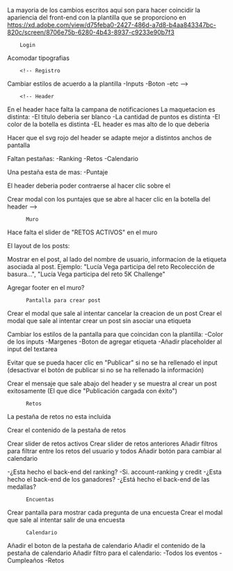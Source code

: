 La mayoria de los cambios escritos aquí son para hacer coincidir la apariencia del front-end
con la plantilla que se proporciono en https://xd.adobe.com/view/d75feba0-2427-486d-a7d8-b4aa843347bc-820c/screen/8706e75b-6280-4b43-8937-c9233e90b7f3


        Login

Acomodar tipografias
<!-- Color y tamaño de las fuentes
Color de los inputs -->
<!-- Agregar boton para mostrar contraseña -->
<!-- Agregar el boton "Recordarme" y su funcionalidad -->
<!-- Tamaño del boton de "Iniciar sesión" -->
<!-- Mover el texto y botón de registro al fondo de la pagina -->
<!-- La ubicación del logo "CocaCola FEMSA" es distinta en la pantalla de inicio -->

<!-- Agregar pantalla y boton de "¿Olvidaste tu contraseña?" -->

        <!-- Registro

Cambiar estilos de acuerdo a la plantilla
-Inputs
-Boton
-etc -->



<!-- Agregar pantalla para ingresar la fecha de nacimiento al hacer clic en "Registrarse" -->

<!-- Agregar pantalla con los terminos y condiciones (se mostrara luego de ingresar o saltarse
la fecha de nacimiento) -->
<!-- 
Agregar modal de "Felicidades" que se muestra al completar el registro.
"Has ganado tus primeros 5 puntos..." -->


        
        
        <!-- Header

En el header hace falta la campana de notificaciones
La maquetacion es distinta:
-El titulo deberia ser blanco
-La cantidad de puntos es distinta
-El color de la botella es distinta
-EL header es mas alto de lo que deberia

Hacer que el svg rojo del header se adapte mejor a distintos anchos de pantalla

Faltan pestañas:
-Ranking
-Retos
-Calendario

Una pestaña esta de mas:
-Puntaje

El header deberia poder contraerse al hacer clic sobre el

Crear modal con los puntajes que se abre al hacer clic en la botella del header -->


          Muro

Hace falta el slider de "RETOS ACTIVOS" en el muro

El layout de los posts:
<!-- -Aumentar los margenes -->
<!-- -Hacer que la imagen ocupe toda la pantalla horizontalmente -->
<!-- -Acomodar el font weigth y los colores de los textos -->
<!-- -Falta el boton de compartir -->
<!-- -Aumentar el margen entre cada post -->

Mostrar en el post, al lado del nombre de usuario, informacion de la etiqueta asociada
al post. Ejemplo: "Lucía Vega participa del reto Recolección de basura...",
"Lucía Vega participa del reto 5K Challenge"

<!-- Agregar arriba de los posts una cabecera con el skin -->

<!-- Permitir crear distintas reacciones en los posts (ademas de un like):
-Al crear una reaccion, permitir al usuario escoger cual
-Mostrar las distintas reacciones al lado de la cantidad de reacciones -->

<!-- (Recomendación) Cada post debe poder abrirse en una pagina aparte donde se podran ver todos los comentarios
-Los comentarios saldran en dicha pagina, y en el muro se vera la cantidad de comentarios (y quizas el primero)
-Al hacer clic en "Agregar un comentario", se abrira dicha pagina con el input de comentario enfocado -->

Agregar footer en el muro?


          Pantalla para crear post

Crear el modal que sale al intentar cancelar la creacion de un post
Crear el modal que sale al intentar crear un post sin asociar una etiqueta

Cambiar los estilos de la pantalla para que coincidan con la plantilla:
-Color de los inputs
-Margenes
-Boton de agregar etiqueta
-Añadir placeholder al input del textarea

Evitar que se pueda hacer clic en "Publicar" si no se ha rellenado el input
(desactivar el botón de publicar si no se ha rellenado la información)

Crear el mensaje que sale abajo del header y se muestra al crear un post exitosamente
(El que dice "Publicación cargada con éxito")


          Retos

La pestaña de retos no esta incluida

Crear el contenido de la pestaña de retos

Crear slider de retos activos
Crear slider de retos anteriores
Añadir filtros para filtrar entre los retos del usuario y todos
Añadir botón para cambiar al calendario

-¿Esta hecho el back-end del ranking?
-Si. account-ranking y credit
-¿Esta hecho el back-end de los ganadores?
-¿Está hecho el back-end de las medallas?

          Encuentas


Crear pantalla para mostrar cada pregunta de una encuesta
Crear el modal que sale al intentar salir de una encuesta

          Calendario

Añadir el boton de la pestaña de calendario
Añadir el contenido de la pestaña de calendario
Añadir filtro para el calendario:
-Todos los eventos
-Cumpleaños
-Retos

          